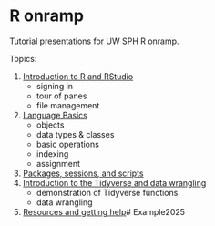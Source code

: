 # R onramp

Tutorial presentations for UW SPH R onramp.

Topics: 

1. [Introduction to R and RStudio](Introduction.md)
   - signing in
   - tour of panes
   - file management
2. [Language Basics](r_data_types_language_basics.md)
   - objects
   - data types & classes
   - basic operations
   - indexing
   - assignment
3. [Packages, sessions, and scripts](r_packages_sessions_scripts.md)
4. [Introduction to the Tidyverse and data wrangling](r_intro_tidyverse_wrangling.md)
   - demonstration of Tidyverse functions
   - data wrangling
5. [Resources and getting help](r_resources_and_getting_help.md)# Example2025
